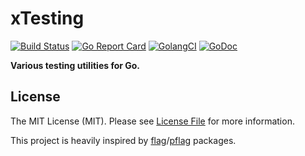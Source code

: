 # xTesting

[![Build Status](https://travis-ci.com/goph/xtesting.svg)](https://travis-ci.com/goph/xtesting)
[![Go Report Card](https://goreportcard.com/badge/github.com/goph/xtesting?style=flat-square)](https://goreportcard.com/report/github.com/goph/xtesting)
[![GolangCI](https://golangci.com/badges/github.com/goph/xtesting.svg)](https://golangci.com)
[![GoDoc](http://img.shields.io/badge/godoc-reference-5272B4.svg?style=flat-square)](https://godoc.org/github.com/goph/xtesting)

**Various testing utilities for Go.**


## License

The MIT License (MIT). Please see [License File](LICENSE) for more information.

This project is heavily inspired by [flag](https://golang.org/pkg/flag)/[pflag](https://github.com/spf13/pflag) packages.
